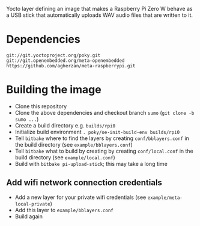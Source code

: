 Yocto layer defining an image that makes a Raspberry Pi Zero W behave as a USB stick that automatically uploads WAV
audio files that are written to it.

# Dependencies

```
git://git.yoctoproject.org/poky.git
git://git.openembedded.org/meta-openembedded
https://github.com/agherzan/meta-raspberrypi.git
```

# Building the image

* Clone this repository
* Clone the above dependencies and checkout branch `sumo` (`git clone -b sumo ...`)
* Create a build directory e.g. `builds/rpi0`
* Initialize build environment `. poky/oe-init-build-env builds/rpi0`
* Tell `bitbake` where to find the layers by creating `conf/bblayers.conf` in the build directory (see `example/bblayers.conf`)
* Tell `bitbake` what to build by creating by creating `conf/local.conf` in the build directory (see `example/local.conf`)
* Build with `bitbake pi-upload-stick`; this may take a long time

## Add wifi network connection credentials

* Add a new layer for your private wifi credentials (see `example/meta-local-private`)
* Add this layer to `example/bblayers.conf`
* Build again
